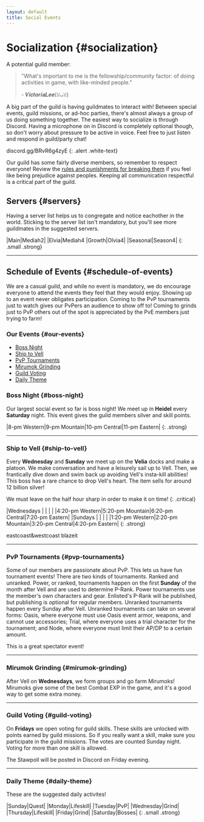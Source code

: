 ```yaml
---
layout: default
title: Social Events
---
```


# Socialization {#socialization}

A potential guild member:

> "What's important to me is the fellowship/community factor: of doing activities in game, with like-minded people."  
> <p class="signature">- 𝑽𝒊𝒄𝒕𝒐𝒓𝒊𝒂𝑳𝒆𝒆(ꈍᴗꈍ)</p>

A big part of the guild is having guildmates to interact with! Between special events, guild missions, or ad-hoc parties, there's almost always a group of us doing something together. The easiest way to socialize is through Discord. Having a microphone on in Discord is completely optional though, so don't worry about pressure to be active in voice. Feel free to just listen and respond in guild/party chat!

<span class="white-text" href="https://discord.gg/BRvR6g4zyE">discord.gg/BRvR6g4zyE</span>
{: .alert .white-text}

Our guild has some fairly diverse members, so remember to respect everyone! Review the [rules and punishments for breaking them](#/rules) if you feel like being prejudice against peoples. Keeping all communication respectful is a critical part of the guild.

## Servers {#servers}

Having a server list helps us to congregate and notice eachother in the world. Sticking to the server list isn't mandatory, but you'll see more guildmates in the suggested servers.

|Main|Mediah2|
|Elvia|Mediah4
|Growth|Olvia4|
|Seasonal|Season4|
{: .small .strong}

---

## Schedule of Events {#schedule-of-events}

We are a casual guild, and while no event is mandatory, we do encourage everyone to attend the events they feel that they would enjoy. Showing up to an event never obligates participation. Coming to the PvP tournaments just to watch gives our PvPers an audience to show off to! Coming to grinds just to PvP others out of the spot is appreciated by the PvE members just trying to farm!

### Our Events {#our-events}

- [Boss Night](#boss-night)
- [Ship to Vell](#ship-to-vell)
- [PvP Tournaments](#pvp-tournaments)
- [Mirumok Grinding](#mirumok-grinding)
- [Guild Voting](#guild-voting)
- [Daily Theme](#daily-theme)


### Boss Night {#boss-night}

Our largest social event so far is boss night! We meet up in **Heidel** every **Saturday** night. This event gives the guild members silver and skill points.

|8-pm Western|9-pm Mountain|10-pm Central|11-pm Eastern|
{: .strong}

---

### Ship to Vell {#ship-to-vell}

Every **Wednesday** and **Sunday** we meet up on the **Velia** docks and make a platoon. We make conversation and have a leisurely sail up to Vell. Then, we frantically dive down and swim back up avoiding Vell's insta-kill abilities! This boss has a rare chance to drop Vell's heart. The item sells for around 12 billion silver!

We must leave on the half hour sharp in order to make it on time!
{: .critical}

|Wednesdays     |                |               |               |
|4:20-pm Western|5:20-pm Mountain|6:20-pm Central|7:20-pm Eastern|
|Sundays        |                |               |               |
|1:20-pm Western|2:20-pm Mountain|3:20-pm Central|4:20-pm Eastern|
{: .strong}

eastcoast&westcoast blazeit

---

### PvP Tournaments {#pvp-tournaments}

Some of our members are passionate about PvP. This lets us have fun tournament events! There are two kinds of tournaments. Ranked and unranked. Power, or ranked, tournaments happen on the first **Sunday** of the month after Vell and are used to determine P-Rank. Power tournaments use the member's own characters and gear. Enlisted's P-Rank will be published, but publishing is optional for regular members. Unranked tournaments happen every Sunday after Vell. Unranked tournaments can take on several forms: Oasis, where everyone must use Oasis event armor, weapons, and cannot use accessories; Trial, where everyone uses a trial character for the tournament; and Node, where everyone must limit their AP/DP to a certain amount.

This is a great spectator event!

---

### Mirumok Grinding {#mirumok-grinding}

After Vell on **Wednesdays**, we form groups and go farm Mirumoks! Mirumoks give some of the best Combat EXP in the game, and it's a good way to get some extra money.

---

### Guild Voting {#guild-voting}

On **Fridays** we open voting for guild skills. These skills are unlocked with points earned by guild missions. So if you really want a skill, make sure you participate in the guild missions. The votes are counted Sunday night. Voting for more than one skill is allowed.
 
The Stawpoll will be posted in Discord on Friday evening.

---

### Daily Theme {#daily-theme}

These are the suggested daily activites!

|Sunday|Quest|
|Monday|Lifeskill|
|Tuesday|PvP|
|Wednesday|Grind|
|Thursday|Lifeskill|
|Friday|Grind|
|Saturday|Bosses|
{: .small .strong}
